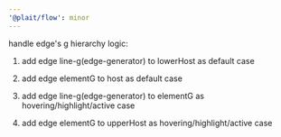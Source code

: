 ```yaml
---
'@plait/flow': minor
---
```


handle edge's g hierarchy logic:

1. add edge line-g(edge-generator) to lowerHost as default case
2. add edge elementG to host as default case

1. add edge line-g(edge-generator) to elementG as hovering/highlight/active case
2. add edge elementG to upperHost as hovering/highlight/active case
